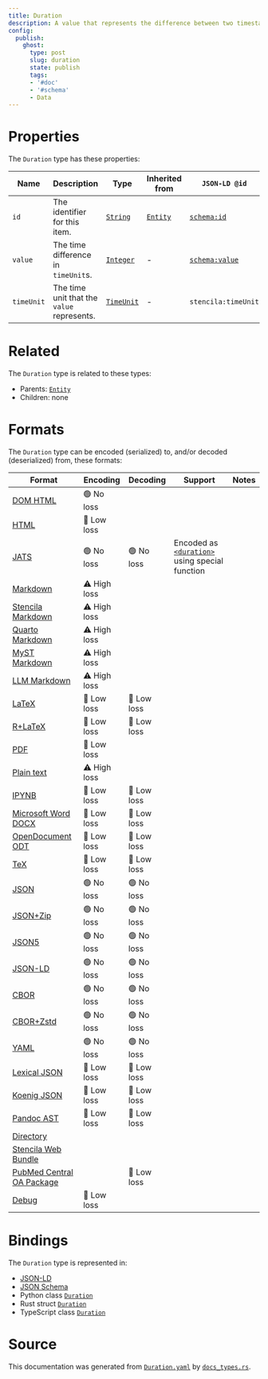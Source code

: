 ```yaml
---
title: Duration
description: A value that represents the difference between two timestamps.
config:
  publish:
    ghost:
      type: post
      slug: duration
      state: publish
      tags:
      - '#doc'
      - '#schema'
      - Data
---
```


# Properties

The `Duration` type has these properties:

| Name       | Description                                | Type                                                                    | Inherited from                                                     | `JSON-LD @id`                              | Aliases                  |
| ---------- | ------------------------------------------ | ----------------------------------------------------------------------- | ------------------------------------------------------------------ | ------------------------------------------ | ------------------------ |
| `id`       | The identifier for this item.              | [`String`](https://stencila.ghost.io/docs/reference/schema/string)      | [`Entity`](https://stencila.ghost.io/docs/reference/schema/entity) | [`schema:id`](https://schema.org/id)       | -                        |
| `value`    | The time difference in `timeUnit`s.        | [`Integer`](https://stencila.ghost.io/docs/reference/schema/integer)    | -                                                                  | [`schema:value`](https://schema.org/value) | -                        |
| `timeUnit` | The time unit that the `value` represents. | [`TimeUnit`](https://stencila.ghost.io/docs/reference/schema/time-unit) | -                                                                  | `stencila:timeUnit`                        | `time-unit`, `time_unit` |

# Related

The `Duration` type is related to these types:

- Parents: [`Entity`](https://stencila.ghost.io/docs/reference/schema/entity)
- Children: none

# Formats

The `Duration` type can be encoded (serialized) to, and/or decoded (deserialized) from, these formats:

| Format                                                                               | Encoding     | Decoding   | Support                                                                                                                           | Notes |
| ------------------------------------------------------------------------------------ | ------------ | ---------- | --------------------------------------------------------------------------------------------------------------------------------- | ----- |
| [DOM HTML](https://stencila.ghost.io/docs/reference/formats/dom.html)                | 🟢 No loss    |            |                                                                                                                                   |
| [HTML](https://stencila.ghost.io/docs/reference/formats/html)                        | 🔷 Low loss   |            |                                                                                                                                   |
| [JATS](https://stencila.ghost.io/docs/reference/formats/jats)                        | 🟢 No loss    | 🟢 No loss  | Encoded as [`<duration>`](https://jats.nlm.nih.gov/articleauthoring/tag-library/1.3/element/duration.html) using special function |
| [Markdown](https://stencila.ghost.io/docs/reference/formats/md)                      | ⚠️ High loss |            |                                                                                                                                   |
| [Stencila Markdown](https://stencila.ghost.io/docs/reference/formats/smd)            | ⚠️ High loss |            |                                                                                                                                   |
| [Quarto Markdown](https://stencila.ghost.io/docs/reference/formats/qmd)              | ⚠️ High loss |            |                                                                                                                                   |
| [MyST Markdown](https://stencila.ghost.io/docs/reference/formats/myst)               | ⚠️ High loss |            |                                                                                                                                   |
| [LLM Markdown](https://stencila.ghost.io/docs/reference/formats/llmd)                | ⚠️ High loss |            |                                                                                                                                   |
| [LaTeX](https://stencila.ghost.io/docs/reference/formats/latex)                      | 🔷 Low loss   | 🔷 Low loss |                                                                                                                                   |
| [R+LaTeX](https://stencila.ghost.io/docs/reference/formats/rnw)                      | 🔷 Low loss   | 🔷 Low loss |                                                                                                                                   |
| [PDF](https://stencila.ghost.io/docs/reference/formats/pdf)                          | 🔷 Low loss   |            |                                                                                                                                   |
| [Plain text](https://stencila.ghost.io/docs/reference/formats/text)                  | ⚠️ High loss |            |                                                                                                                                   |
| [IPYNB](https://stencila.ghost.io/docs/reference/formats/ipynb)                      | 🔷 Low loss   | 🔷 Low loss |                                                                                                                                   |
| [Microsoft Word DOCX](https://stencila.ghost.io/docs/reference/formats/docx)         | 🔷 Low loss   | 🔷 Low loss |                                                                                                                                   |
| [OpenDocument ODT](https://stencila.ghost.io/docs/reference/formats/odt)             | 🔷 Low loss   | 🔷 Low loss |                                                                                                                                   |
| [TeX](https://stencila.ghost.io/docs/reference/formats/tex)                          | 🔷 Low loss   | 🔷 Low loss |                                                                                                                                   |
| [JSON](https://stencila.ghost.io/docs/reference/formats/json)                        | 🟢 No loss    | 🟢 No loss  |                                                                                                                                   |
| [JSON+Zip](https://stencila.ghost.io/docs/reference/formats/json.zip)                | 🟢 No loss    | 🟢 No loss  |                                                                                                                                   |
| [JSON5](https://stencila.ghost.io/docs/reference/formats/json5)                      | 🟢 No loss    | 🟢 No loss  |                                                                                                                                   |
| [JSON-LD](https://stencila.ghost.io/docs/reference/formats/jsonld)                   | 🟢 No loss    | 🟢 No loss  |                                                                                                                                   |
| [CBOR](https://stencila.ghost.io/docs/reference/formats/cbor)                        | 🟢 No loss    | 🟢 No loss  |                                                                                                                                   |
| [CBOR+Zstd](https://stencila.ghost.io/docs/reference/formats/cbor.zstd)              | 🟢 No loss    | 🟢 No loss  |                                                                                                                                   |
| [YAML](https://stencila.ghost.io/docs/reference/formats/yaml)                        | 🟢 No loss    | 🟢 No loss  |                                                                                                                                   |
| [Lexical JSON](https://stencila.ghost.io/docs/reference/formats/lexical)             | 🔷 Low loss   | 🔷 Low loss |                                                                                                                                   |
| [Koenig JSON](https://stencila.ghost.io/docs/reference/formats/koenig)               | 🔷 Low loss   | 🔷 Low loss |                                                                                                                                   |
| [Pandoc AST](https://stencila.ghost.io/docs/reference/formats/pandoc)                | 🔷 Low loss   | 🔷 Low loss |                                                                                                                                   |
| [Directory](https://stencila.ghost.io/docs/reference/formats/directory)              |              |            |                                                                                                                                   |
| [Stencila Web Bundle](https://stencila.ghost.io/docs/reference/formats/swb)          |              |            |                                                                                                                                   |
| [PubMed Central OA Package](https://stencila.ghost.io/docs/reference/formats/pmcoap) |              | 🔷 Low loss |                                                                                                                                   |
| [Debug](https://stencila.ghost.io/docs/reference/formats/debug)                      | 🔷 Low loss   |            |                                                                                                                                   |

# Bindings

The `Duration` type is represented in:

- [JSON-LD](https://stencila.org/Duration.jsonld)
- [JSON Schema](https://stencila.org/Duration.schema.json)
- Python class [`Duration`](https://github.com/stencila/stencila/blob/main/python/python/stencila/types/duration.py)
- Rust struct [`Duration`](https://github.com/stencila/stencila/blob/main/rust/schema/src/types/duration.rs)
- TypeScript class [`Duration`](https://github.com/stencila/stencila/blob/main/ts/src/types/Duration.ts)

# Source

This documentation was generated from [`Duration.yaml`](https://github.com/stencila/stencila/blob/main/schema/Duration.yaml) by [`docs_types.rs`](https://github.com/stencila/stencila/blob/main/rust/schema-gen/src/docs_types.rs).

